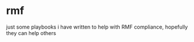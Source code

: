# rmf

just some playbooks i have written to help with RMF compliance, hopefully they can help others
